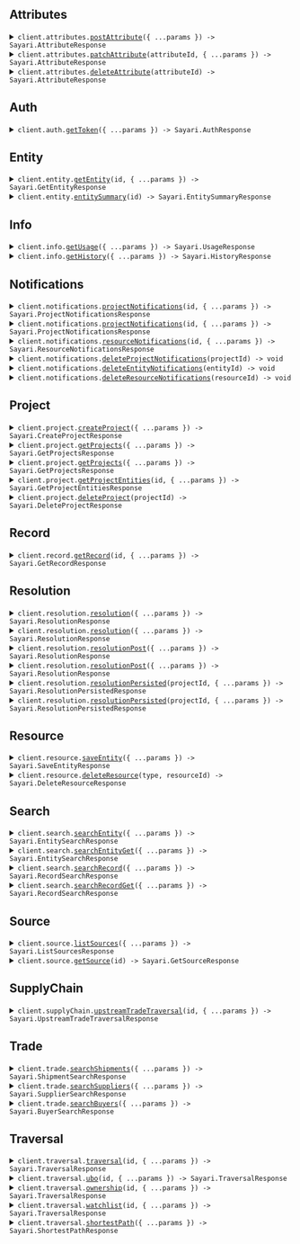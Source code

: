## Attributes

<details><summary> <code>client.attributes.<a href="./src/api/resources/attributes/client/Client.ts">postAttribute</a>({ ...params }) -> Sayari.AttributeResponse</code> </summary>

<dl>

<dd>

#### 📝 Description

<dl>

<dd>

<dl>

<dd>

<Warning>This endpoint is in beta and is subject to change. It is provided for early access and testing purposes only.</Warning> Adds a new Attribute

</dd>

</dl>

</dd>

</dl>

#### 🔌 Usage

<dl>

<dd>

<dl>

<dd>

```ts
await client.attributes.postAttribute({
    entity: "zq04axX2dLn9tE6W6Q8Qhg",
    type: "address",
    value: {
        street1: "1600 Pennsylvania Avenue NW",
        city: "Washington DC",
        state: "Washington DC",
        postalCode: "20500",
        country: "US",
    },
    toDate: "2024-04-30",
    fromDate: "2024-01-01",
    date: "2024-02-15",
});
```

</dd>

</dl>

</dd>

</dl>

#### ⚙️ Parameters

<dl>

<dd>

<dl>

<dd>

**request: `Sayari.AddAttribute`**

</dd>

</dl>

<dl>

<dd>

**requestOptions: `Attributes.RequestOptions`**

</dd>

</dl>

</dd>

</dl>

</dd>

</dl>
</details>

<details><summary> <code>client.attributes.<a href="./src/api/resources/attributes/client/Client.ts">patchAttribute</a>(attributeId, { ...params }) -> Sayari.AttributeResponse</code> </summary>

<dl>

<dd>

#### 📝 Description

<dl>

<dd>

<dl>

<dd>

<Warning>This endpoint is in beta and is subject to change. It is provided for early access and testing purposes only.</Warning> Updates an existing Attribute

</dd>

</dl>

</dd>

</dl>

#### 🔌 Usage

<dl>

<dd>

<dl>

<dd>

```ts
await client.attributes.patchAttribute(
    "enEwNGF4WDJkTG45dEU2VzZROFFoZ3xhZGRyZXNzfDBwbEVCMHxVNzhzN21yOUVFTThIZ3pwREM3UDFB",
    {
        value: {
            street1: "1600 Pennsylvania Avenue NW",
            city: "Washington DC",
            state: "Washington DC",
            postalCode: "20500",
            country: "US",
        },
        toDate: "2024-04-30",
        fromDate: "2024-01-01",
        date: "2024-02-15",
    }
);
```

</dd>

</dl>

</dd>

</dl>

#### ⚙️ Parameters

<dl>

<dd>

<dl>

<dd>

**attributeId: `string`**

</dd>

</dl>

<dl>

<dd>

**request: `Sayari.UpdateAttribute`**

</dd>

</dl>

<dl>

<dd>

**requestOptions: `Attributes.RequestOptions`**

</dd>

</dl>

</dd>

</dl>

</dd>

</dl>
</details>

<details><summary> <code>client.attributes.<a href="./src/api/resources/attributes/client/Client.ts">deleteAttribute</a>(attributeId) -> Sayari.AttributeResponse</code> </summary>

<dl>

<dd>

#### 📝 Description

<dl>

<dd>

<dl>

<dd>

<Warning>This endpoint is in beta and is subject to change. It is provided for early access and testing purposes only.</Warning> Delete an existing Attribute

</dd>

</dl>

</dd>

</dl>

#### 🔌 Usage

<dl>

<dd>

<dl>

<dd>

```ts
await client.attributes.deleteAttribute(
    "enEwNGF4WDJkTG45dEU2VzZROFFoZ3xhZGRyZXNzfDBwbEVCMHxVNzhzN21yOUVFTThIZ3pwREM3UDFB"
);
```

</dd>

</dl>

</dd>

</dl>

#### ⚙️ Parameters

<dl>

<dd>

<dl>

<dd>

**attributeId: `string`**

</dd>

</dl>

<dl>

<dd>

**requestOptions: `Attributes.RequestOptions`**

</dd>

</dl>

</dd>

</dl>

</dd>

</dl>
</details>

## Auth

<details><summary> <code>client.auth.<a href="./src/api/resources/auth/client/Client.ts">getToken</a>({ ...params }) -> Sayari.AuthResponse</code> </summary>

<dl>

<dd>

#### 📝 Description

<dl>

<dd>

<dl>

<dd>

Hit the auth endpoint to get a bearer token

</dd>

</dl>

</dd>

</dl>

#### 🔌 Usage

<dl>

<dd>

<dl>

<dd>

```ts
await client.auth.getToken({
    clientId: "your client_id here",
    clientSecret: "your client_secret here",
});
```

</dd>

</dl>

</dd>

</dl>

#### ⚙️ Parameters

<dl>

<dd>

<dl>

<dd>

**request: `Sayari.GetToken`**

</dd>

</dl>

<dl>

<dd>

**requestOptions: `Auth.RequestOptions`**

</dd>

</dl>

</dd>

</dl>

</dd>

</dl>
</details>

## Entity

<details><summary> <code>client.entity.<a href="./src/api/resources/entity/client/Client.ts">getEntity</a>(id, { ...params }) -> Sayari.GetEntityResponse</code> </summary>

<dl>

<dd>

#### 📝 Description

<dl>

<dd>

<dl>

<dd>

Retrieve an entity from the database based on the ID

</dd>

</dl>

</dd>

</dl>

#### 🔌 Usage

<dl>

<dd>

<dl>

<dd>

```ts
await client.entity.getEntity("mGq1lpuqKssNWTjIokuPeA", {
    attributesNameLimit: 1,
    attributesAddressLimit: 1,
    attributesCountryLimit: 1,
    attributesAdditionalInformationLimit: 1,
    attributesBusinessPurposeLimit: 1,
    attributesCompanyTypeLimit: 1,
    attributesIdentifierLimit: 1,
    attributesStatusLimit: 1,
    relationshipsLimit: 1,
    possiblySameAsLimit: 1,
    referencedByLimit: 1,
});
```

</dd>

</dl>

</dd>

</dl>

#### ⚙️ Parameters

<dl>

<dd>

<dl>

<dd>

**id: `string`** — Unique identifier of the entity

</dd>

</dl>

<dl>

<dd>

**request: `Sayari.GetEntity`**

</dd>

</dl>

<dl>

<dd>

**requestOptions: `Entity.RequestOptions`**

</dd>

</dl>

</dd>

</dl>

</dd>

</dl>
</details>

<details><summary> <code>client.entity.<a href="./src/api/resources/entity/client/Client.ts">entitySummary</a>(id) -> Sayari.EntitySummaryResponse</code> </summary>

<dl>

<dd>

#### 📝 Description

<dl>

<dd>

<dl>

<dd>

The Entity Summary endpoint returns a smaller entity payload

</dd>

</dl>

</dd>

</dl>

#### 🔌 Usage

<dl>

<dd>

<dl>

<dd>

```ts
await client.entity.entitySummary("mGq1lpuqKssNWTjIokuPeA");
```

</dd>

</dl>

</dd>

</dl>

#### ⚙️ Parameters

<dl>

<dd>

<dl>

<dd>

**id: `string`** — Unique identifier of the entity

</dd>

</dl>

<dl>

<dd>

**requestOptions: `Entity.RequestOptions`**

</dd>

</dl>

</dd>

</dl>

</dd>

</dl>
</details>

## Info

<details><summary> <code>client.info.<a href="./src/api/resources/info/client/Client.ts">getUsage</a>({ ...params }) -> Sayari.UsageResponse</code> </summary>

<dl>

<dd>

#### 📝 Description

<dl>

<dd>

<dl>

<dd>

The usage endpoint provides a simple interface to retrieve information on usage made by your API account. This includes both views per API path and credits consumed. The time period for the usage query is also specified in the response and whether or not this includes total usage.

</dd>

</dl>

</dd>

</dl>

#### 🔌 Usage

<dl>

<dd>

<dl>

<dd>

```ts
await client.info.getUsage({
    from: "2023-01-15",
    to: "2023-01-15",
});
```

</dd>

</dl>

</dd>

</dl>

#### ⚙️ Parameters

<dl>

<dd>

<dl>

<dd>

**request: `Sayari.GetUsage`**

</dd>

</dl>

<dl>

<dd>

**requestOptions: `Info.RequestOptions`**

</dd>

</dl>

</dd>

</dl>

</dd>

</dl>
</details>

<details><summary> <code>client.info.<a href="./src/api/resources/info/client/Client.ts">getHistory</a>({ ...params }) -> Sayari.HistoryResponse</code> </summary>

<dl>

<dd>

#### 📝 Description

<dl>

<dd>

<dl>

<dd>

The history endpoint return a user's event history.

</dd>

</dl>

</dd>

</dl>

#### 🔌 Usage

<dl>

<dd>

<dl>

<dd>

```ts
await client.info.getHistory({
    events: "string",
    from: "2023-01-15",
    to: "2023-01-15",
    size: 1,
    token: "string",
});
```

</dd>

</dl>

</dd>

</dl>

#### ⚙️ Parameters

<dl>

<dd>

<dl>

<dd>

**request: `Sayari.GetHistory`**

</dd>

</dl>

<dl>

<dd>

**requestOptions: `Info.RequestOptions`**

</dd>

</dl>

</dd>

</dl>

</dd>

</dl>
</details>

## Notifications

<details><summary> <code>client.notifications.<a href="./src/api/resources/notifications/client/Client.ts">projectNotifications</a>(id, { ...params }) -> Sayari.ProjectNotificationsResponse</code> </summary>

<dl>

<dd>

#### 📝 Description

<dl>

<dd>

<dl>

<dd>

<Warning>This endpoint is in beta and is subject to change. It is provided for early access and testing purposes only.</Warning> The Project Notifications endpoint returns a list of notifications on all entities saved to a project.

</dd>

</dl>

</dd>

</dl>

#### 🔌 Usage

<dl>

<dd>

<dl>

<dd>

```ts
await client.notifications.projectNotifications("0oZnoG", {
    limit: 20,
});
```

</dd>

</dl>

</dd>

</dl>

#### ⚙️ Parameters

<dl>

<dd>

<dl>

<dd>

**id: `string`** — Unique identifier of the project

</dd>

</dl>

<dl>

<dd>

**request: `Sayari.ProjectNotifications`**

</dd>

</dl>

<dl>

<dd>

**requestOptions: `Notifications.RequestOptions`**

</dd>

</dl>

</dd>

</dl>

</dd>

</dl>
</details>

<details><summary> <code>client.notifications.<a href="./src/api/resources/notifications/client/Client.ts">projectNotifications</a>(id, { ...params }) -> Sayari.ProjectNotificationsResponse</code> </summary>

<dl>

<dd>

#### 📝 Description

<dl>

<dd>

<dl>

<dd>

<Warning>This endpoint is in beta and is subject to change. It is provided for early access and testing purposes only.</Warning> The Project Notifications endpoint returns a list of notifications on all entities saved to a project.

</dd>

</dl>

</dd>

</dl>

#### 🔌 Usage

<dl>

<dd>

<dl>

<dd>

```ts
await client.notifications.projectNotifications("0oZnoG", {
    limit: 20,
    sort: Sayari.NotificationsSortField.DateDesc,
});
```

</dd>

</dl>

</dd>

</dl>

#### ⚙️ Parameters

<dl>

<dd>

<dl>

<dd>

**id: `string`** — Unique identifier of the project

</dd>

</dl>

<dl>

<dd>

**request: `Sayari.ProjectNotifications`**

</dd>

</dl>

<dl>

<dd>

**requestOptions: `Notifications.RequestOptions`**

</dd>

</dl>

</dd>

</dl>

</dd>

</dl>
</details>

<details><summary> <code>client.notifications.<a href="./src/api/resources/notifications/client/Client.ts">resourceNotifications</a>(id, { ...params }) -> Sayari.ResourceNotificationsResponse</code> </summary>

<dl>

<dd>

#### 📝 Description

<dl>

<dd>

<dl>

<dd>

<Warning>This endpoint is in beta and is subject to change. It is provided for early access and testing purposes only.</Warning> The Resource Notifications endpoint returns a list of notifications for a saved entity.

</dd>

</dl>

</dd>

</dl>

#### 🔌 Usage

<dl>

<dd>

<dl>

<dd>

```ts
await client.notifications.resourceNotifications("03ePyj", {
    limit: 20,
});
```

</dd>

</dl>

</dd>

</dl>

#### ⚙️ Parameters

<dl>

<dd>

<dl>

<dd>

**id: `string`** — Unique identifier of the resource

</dd>

</dl>

<dl>

<dd>

**request: `Sayari.ResourceNotifications`**

</dd>

</dl>

<dl>

<dd>

**requestOptions: `Notifications.RequestOptions`**

</dd>

</dl>

</dd>

</dl>

</dd>

</dl>
</details>

<details><summary> <code>client.notifications.<a href="./src/api/resources/notifications/client/Client.ts">deleteProjectNotifications</a>(projectId) -> void</code> </summary>

<dl>

<dd>

#### 📝 Description

<dl>

<dd>

<dl>

<dd>

Deletes all notifications from a project.

</dd>

</dl>

</dd>

</dl>

#### 🔌 Usage

<dl>

<dd>

<dl>

<dd>

```ts
await client.notifications.deleteProjectNotifications("YWmNKV");
```

</dd>

</dl>

</dd>

</dl>

#### ⚙️ Parameters

<dl>

<dd>

<dl>

<dd>

**projectId: `string`**

</dd>

</dl>

<dl>

<dd>

**requestOptions: `Notifications.RequestOptions`**

</dd>

</dl>

</dd>

</dl>

</dd>

</dl>
</details>

<details><summary> <code>client.notifications.<a href="./src/api/resources/notifications/client/Client.ts">deleteEntityNotifications</a>(entityId) -> void</code> </summary>

<dl>

<dd>

#### 📝 Description

<dl>

<dd>

<dl>

<dd>

Deletes notifications for saved resources of an entity.

</dd>

</dl>

</dd>

</dl>

#### 🔌 Usage

<dl>

<dd>

<dl>

<dd>

```ts
await client.notifications.deleteEntityNotifications("N0xLDy4wcud-M1ZtwdsvRA");
```

</dd>

</dl>

</dd>

</dl>

#### ⚙️ Parameters

<dl>

<dd>

<dl>

<dd>

**entityId: `string`**

</dd>

</dl>

<dl>

<dd>

**requestOptions: `Notifications.RequestOptions`**

</dd>

</dl>

</dd>

</dl>

</dd>

</dl>
</details>

<details><summary> <code>client.notifications.<a href="./src/api/resources/notifications/client/Client.ts">deleteResourceNotifications</a>(resourceId) -> void</code> </summary>

<dl>

<dd>

#### 📝 Description

<dl>

<dd>

<dl>

<dd>

Deletes notifications for a saved resource.

</dd>

</dl>

</dd>

</dl>

#### 🔌 Usage

<dl>

<dd>

<dl>

<dd>

```ts
await client.notifications.deleteResourceNotifications("oGxxqG");
```

</dd>

</dl>

</dd>

</dl>

#### ⚙️ Parameters

<dl>

<dd>

<dl>

<dd>

**resourceId: `string`**

</dd>

</dl>

<dl>

<dd>

**requestOptions: `Notifications.RequestOptions`**

</dd>

</dl>

</dd>

</dl>

</dd>

</dl>
</details>

## Project

<details><summary> <code>client.project.<a href="./src/api/resources/project/client/Client.ts">createProject</a>({ ...params }) -> Sayari.CreateProjectResponse</code> </summary>

<dl>

<dd>

#### 📝 Description

<dl>

<dd>

<dl>

<dd>

<Warning>This endpoint is in beta and is subject to change. It is provided for early access and testing purposes only.</Warning> Create a new project.

</dd>

</dl>

</dd>

</dl>

#### 🔌 Usage

<dl>

<dd>

<dl>

<dd>

```ts
await client.project.createProject({
    label: "Project Alpha",
});
```

</dd>

</dl>

</dd>

</dl>

#### ⚙️ Parameters

<dl>

<dd>

<dl>

<dd>

**request: `Sayari.CreateProjectRequest`**

</dd>

</dl>

<dl>

<dd>

**requestOptions: `Project.RequestOptions`**

</dd>

</dl>

</dd>

</dl>

</dd>

</dl>
</details>

<details><summary> <code>client.project.<a href="./src/api/resources/project/client/Client.ts">getProjects</a>({ ...params }) -> Sayari.GetProjectsResponse</code> </summary>

<dl>

<dd>

#### 📝 Description

<dl>

<dd>

<dl>

<dd>

<Warning>This endpoint is in beta and is subject to change. It is provided for early access and testing purposes only.</Warning> Retrieve a list of projects including upload progress info.

</dd>

</dl>

</dd>

</dl>

#### 🔌 Usage

<dl>

<dd>

<dl>

<dd>

```ts
await client.project.getProjects({
    archived: false,
    limit: 8,
});
```

</dd>

</dl>

</dd>

</dl>

#### ⚙️ Parameters

<dl>

<dd>

<dl>

<dd>

**request: `Sayari.GetProjects`**

</dd>

</dl>

<dl>

<dd>

**requestOptions: `Project.RequestOptions`**

</dd>

</dl>

</dd>

</dl>

</dd>

</dl>
</details>

<details><summary> <code>client.project.<a href="./src/api/resources/project/client/Client.ts">getProjects</a>({ ...params }) -> Sayari.GetProjectsResponse</code> </summary>

<dl>

<dd>

#### 📝 Description

<dl>

<dd>

<dl>

<dd>

<Warning>This endpoint is in beta and is subject to change. It is provided for early access and testing purposes only.</Warning> Retrieve a list of projects including upload progress info.

</dd>

</dl>

</dd>

</dl>

#### 🔌 Usage

<dl>

<dd>

<dl>

<dd>

```ts
await client.project.getProjects({
    archived: true,
    limit: 5,
});
```

</dd>

</dl>

</dd>

</dl>

#### ⚙️ Parameters

<dl>

<dd>

<dl>

<dd>

**request: `Sayari.GetProjects`**

</dd>

</dl>

<dl>

<dd>

**requestOptions: `Project.RequestOptions`**

</dd>

</dl>

</dd>

</dl>

</dd>

</dl>
</details>

<details><summary> <code>client.project.<a href="./src/api/resources/project/client/Client.ts">getProjectEntities</a>(id, { ...params }) -> Sayari.GetProjectEntitiesResponse</code> </summary>

<dl>

<dd>

#### 📝 Description

<dl>

<dd>

<dl>

<dd>

<Warning>This endpoint is in beta and is subject to change. It is provided for early access and testing purposes only.</Warning> Retrieve a list of entities in a project.

</dd>

</dl>

</dd>

</dl>

#### 🔌 Usage

<dl>

<dd>

<dl>

<dd>

```ts
await client.project.getProjectEntities("gPq6EY", {
    accept: Sayari.GetProjectEntitiesAcceptHeader.Json,
});
```

</dd>

</dl>

</dd>

</dl>

#### ⚙️ Parameters

<dl>

<dd>

<dl>

<dd>

**id: `string`** — The project identifier.

</dd>

</dl>

<dl>

<dd>

**request: `Sayari.GetProjectEntities`**

</dd>

</dl>

<dl>

<dd>

**requestOptions: `Project.RequestOptions`**

</dd>

</dl>

</dd>

</dl>

</dd>

</dl>
</details>

<details><summary> <code>client.project.<a href="./src/api/resources/project/client/Client.ts">deleteProject</a>(projectId) -> Sayari.DeleteProjectResponse</code> </summary>

<dl>

<dd>

#### 📝 Description

<dl>

<dd>

<dl>

<dd>

Deletes an existing project.

</dd>

</dl>

</dd>

</dl>

#### 🔌 Usage

<dl>

<dd>

<dl>

<dd>

```ts
await client.project.deleteProject("Gam5qG");
```

</dd>

</dl>

</dd>

</dl>

#### ⚙️ Parameters

<dl>

<dd>

<dl>

<dd>

**projectId: `string`**

</dd>

</dl>

<dl>

<dd>

**requestOptions: `Project.RequestOptions`**

</dd>

</dl>

</dd>

</dl>

</dd>

</dl>
</details>

## Record

<details><summary> <code>client.record.<a href="./src/api/resources/record/client/Client.ts">getRecord</a>(id, { ...params }) -> Sayari.GetRecordResponse</code> </summary>

<dl>

<dd>

#### 📝 Description

<dl>

<dd>

<dl>

<dd>

Retrieve a record from the database based on the ID

</dd>

</dl>

</dd>

</dl>

#### 🔌 Usage

<dl>

<dd>

<dl>

<dd>

```ts
await client.record.getRecord("74cf0fc2a62f9c8f4e88f8a0b3ffcca4%2FF0000110%2F1682970471254");
```

</dd>

</dl>

</dd>

</dl>

#### ⚙️ Parameters

<dl>

<dd>

<dl>

<dd>

**id: `string`** — The unique identifier for a record in the database

</dd>

</dl>

<dl>

<dd>

**request: `Sayari.GetRecord`**

</dd>

</dl>

<dl>

<dd>

**requestOptions: `Record_.RequestOptions`**

</dd>

</dl>

</dd>

</dl>

</dd>

</dl>
</details>

## Resolution

<details><summary> <code>client.resolution.<a href="./src/api/resources/resolution/client/Client.ts">resolution</a>({ ...params }) -> Sayari.ResolutionResponse</code> </summary>

<dl>

<dd>

#### 📝 Description

<dl>

<dd>

<dl>

<dd>

The resolution endpoints allow users to search for matching entities against a provided list of attributes. The endpoint is similar to the search endpoint, except it's tuned to only return the best match so the client doesn't need to do as much or any post-processing work to filter down results.

</dd>

</dl>

</dd>

</dl>

#### 🔌 Usage

<dl>

<dd>

<dl>

<dd>

```ts
await client.resolution.resolution({
    name: "victoria beckham limited",
    limit: 1,
});
```

</dd>

</dl>

</dd>

</dl>

#### ⚙️ Parameters

<dl>

<dd>

<dl>

<dd>

**request: `Sayari.Resolution`**

</dd>

</dl>

<dl>

<dd>

**requestOptions: `Resolution.RequestOptions`**

</dd>

</dl>

</dd>

</dl>

</dd>

</dl>
</details>

<details><summary> <code>client.resolution.<a href="./src/api/resources/resolution/client/Client.ts">resolution</a>({ ...params }) -> Sayari.ResolutionResponse</code> </summary>

<dl>

<dd>

#### 📝 Description

<dl>

<dd>

<dl>

<dd>

The resolution endpoints allow users to search for matching entities against a provided list of attributes. The endpoint is similar to the search endpoint, except it's tuned to only return the best match so the client doesn't need to do as much or any post-processing work to filter down results.

</dd>

</dl>

</dd>

</dl>

#### 🔌 Usage

<dl>

<dd>

<dl>

<dd>

```ts
await client.resolution.resolution({
    name: "victoria beckham limited",
    limit: 1,
    profile: Sayari.ProfileEnum.Suppliers,
});
```

</dd>

</dl>

</dd>

</dl>

#### ⚙️ Parameters

<dl>

<dd>

<dl>

<dd>

**request: `Sayari.Resolution`**

</dd>

</dl>

<dl>

<dd>

**requestOptions: `Resolution.RequestOptions`**

</dd>

</dl>

</dd>

</dl>

</dd>

</dl>
</details>

<details><summary> <code>client.resolution.<a href="./src/api/resources/resolution/client/Client.ts">resolutionPost</a>({ ...params }) -> Sayari.ResolutionResponse</code> </summary>

<dl>

<dd>

#### 📝 Description

<dl>

<dd>

<dl>

<dd>

The resolution endpoints allow users to search for matching entities against a provided list of attributes. The endpoint is similar to the search endpoint, except it's tuned to only return the best match so the client doesn't need to do as much or any post-processing work to filter down results.

</dd>

</dl>

</dd>

</dl>

#### 🔌 Usage

<dl>

<dd>

<dl>

<dd>

```ts
await client.resolution.resolutionPost({
    limit: 1,
    body: {
        name: ["victoria beckham limited"],
    },
});
```

</dd>

</dl>

</dd>

</dl>

#### ⚙️ Parameters

<dl>

<dd>

<dl>

<dd>

**request: `Sayari.ResolutionPost`**

</dd>

</dl>

<dl>

<dd>

**requestOptions: `Resolution.RequestOptions`**

</dd>

</dl>

</dd>

</dl>

</dd>

</dl>
</details>

<details><summary> <code>client.resolution.<a href="./src/api/resources/resolution/client/Client.ts">resolutionPost</a>({ ...params }) -> Sayari.ResolutionResponse</code> </summary>

<dl>

<dd>

#### 📝 Description

<dl>

<dd>

<dl>

<dd>

The resolution endpoints allow users to search for matching entities against a provided list of attributes. The endpoint is similar to the search endpoint, except it's tuned to only return the best match so the client doesn't need to do as much or any post-processing work to filter down results.

</dd>

</dl>

</dd>

</dl>

#### 🔌 Usage

<dl>

<dd>

<dl>

<dd>

```ts
await client.resolution.resolutionPost({
    limit: 1,
    body: {
        name: ["victoria beckham limited"],
        profile: Sayari.ProfileEnum.Suppliers,
    },
});
```

</dd>

</dl>

</dd>

</dl>

#### ⚙️ Parameters

<dl>

<dd>

<dl>

<dd>

**request: `Sayari.ResolutionPost`**

</dd>

</dl>

<dl>

<dd>

**requestOptions: `Resolution.RequestOptions`**

</dd>

</dl>

</dd>

</dl>

</dd>

</dl>
</details>

<details><summary> <code>client.resolution.<a href="./src/api/resources/resolution/client/Client.ts">resolutionPersisted</a>(projectId, { ...params }) -> Sayari.ResolutionPersistedResponse</code> </summary>

<dl>

<dd>

#### 📝 Description

<dl>

<dd>

<dl>

<dd>

<Warning>This endpoint is in beta and is subject to change. It is provided for early access and testing purposes only.</Warning> The persisted resolution endpoints allow users to search for matching entities against a provided list of attributes. The endpoint is similar to the resolution endpoint, except it also stores matched entities into user's project.

</dd>

</dl>

</dd>

</dl>

#### 🔌 Usage

<dl>

<dd>

<dl>

<dd>

```ts
await client.resolution.resolutionPersisted("V03eYM", {
    limit: 1,
    body: {
        name: ["victoria beckham limited"],
    },
});
```

</dd>

</dl>

</dd>

</dl>

#### ⚙️ Parameters

<dl>

<dd>

<dl>

<dd>

**projectId: `string`** — Unique identifier of the project

</dd>

</dl>

<dl>

<dd>

**request: `Sayari.ResolutionPersisted`**

</dd>

</dl>

<dl>

<dd>

**requestOptions: `Resolution.RequestOptions`**

</dd>

</dl>

</dd>

</dl>

</dd>

</dl>
</details>

<details><summary> <code>client.resolution.<a href="./src/api/resources/resolution/client/Client.ts">resolutionPersisted</a>(projectId, { ...params }) -> Sayari.ResolutionPersistedResponse</code> </summary>

<dl>

<dd>

#### 📝 Description

<dl>

<dd>

<dl>

<dd>

<Warning>This endpoint is in beta and is subject to change. It is provided for early access and testing purposes only.</Warning> The persisted resolution endpoints allow users to search for matching entities against a provided list of attributes. The endpoint is similar to the resolution endpoint, except it also stores matched entities into user's project.

</dd>

</dl>

</dd>

</dl>

#### 🔌 Usage

<dl>

<dd>

<dl>

<dd>

```ts
await client.resolution.resolutionPersisted("6GaxYn", {
    limit: 1,
    body: {
        name: ["victoria beckham limited"],
        profile: Sayari.ProfileEnum.Suppliers,
    },
});
```

</dd>

</dl>

</dd>

</dl>

#### ⚙️ Parameters

<dl>

<dd>

<dl>

<dd>

**projectId: `string`** — Unique identifier of the project

</dd>

</dl>

<dl>

<dd>

**request: `Sayari.ResolutionPersisted`**

</dd>

</dl>

<dl>

<dd>

**requestOptions: `Resolution.RequestOptions`**

</dd>

</dl>

</dd>

</dl>

</dd>

</dl>
</details>

## Resource

<details><summary> <code>client.resource.<a href="./src/api/resources/resource/client/Client.ts">saveEntity</a>({ ...params }) -> Sayari.SaveEntityResponse</code> </summary>

<dl>

<dd>

#### 📝 Description

<dl>

<dd>

<dl>

<dd>

<Warning>This endpoint is in beta and is subject to change. It is provided for early access and testing purposes only.</Warning> Save an entity to a project.

</dd>

</dl>

</dd>

</dl>

#### 🔌 Usage

<dl>

<dd>

<dl>

<dd>

```ts
await client.resource.saveEntity({
    type: Sayari.ResourceType.Entity,
    project: "GNJbkG",
    entityId: "Zk0qOaM2SSYg_ZhsljykMQ",
    customFields: {
        properties: {
            custom_name: "Victoria Beckham",
        },
    },
});
```

</dd>

</dl>

</dd>

</dl>

#### ⚙️ Parameters

<dl>

<dd>

<dl>

<dd>

**request: `Sayari.SaveEntityRequest`**

</dd>

</dl>

<dl>

<dd>

**requestOptions: `Resource.RequestOptions`**

</dd>

</dl>

</dd>

</dl>

</dd>

</dl>
</details>

<details><summary> <code>client.resource.<a href="./src/api/resources/resource/client/Client.ts">deleteResource</a>(type, resourceId) -> Sayari.DeleteResourceResponse</code> </summary>

<dl>

<dd>

#### 📝 Description

<dl>

<dd>

<dl>

<dd>

Deletes an existing saved resource from a project.

</dd>

</dl>

</dd>

</dl>

#### 🔌 Usage

<dl>

<dd>

<dl>

<dd>

```ts
await client.resource.deleteResource(Sayari.ResourceType.Entity, "YWmNKV");
```

</dd>

</dl>

</dd>

</dl>

#### ⚙️ Parameters

<dl>

<dd>

<dl>

<dd>

**type: `Sayari.ResourceType`**

</dd>

</dl>

<dl>

<dd>

**resourceId: `string`**

</dd>

</dl>

<dl>

<dd>

**requestOptions: `Resource.RequestOptions`**

</dd>

</dl>

</dd>

</dl>

</dd>

</dl>
</details>

## Search

<details><summary> <code>client.search.<a href="./src/api/resources/search/client/Client.ts">searchEntity</a>({ ...params }) -> Sayari.EntitySearchResponse</code> </summary>

<dl>

<dd>

#### 📝 Description

<dl>

<dd>

<dl>

<dd>

Search for an entity. Please note, searches are limited to a maximum of 10,000 results.

</dd>

</dl>

</dd>

</dl>

#### 🔌 Usage

<dl>

<dd>

<dl>

<dd>

```ts
await client.search.searchEntity({
    limit: 1,
    q: "victoria beckham limited",
});
```

</dd>

</dl>

</dd>

</dl>

#### ⚙️ Parameters

<dl>

<dd>

<dl>

<dd>

**request: `Sayari.SearchEntity`**

</dd>

</dl>

<dl>

<dd>

**requestOptions: `Search.RequestOptions`**

</dd>

</dl>

</dd>

</dl>

</dd>

</dl>
</details>

<details><summary> <code>client.search.<a href="./src/api/resources/search/client/Client.ts">searchEntityGet</a>({ ...params }) -> Sayari.EntitySearchResponse</code> </summary>

<dl>

<dd>

#### 📝 Description

<dl>

<dd>

<dl>

<dd>

Search for an entity. Please note, searches are limited to a maximum of 10,000 results.

</dd>

</dl>

</dd>

</dl>

#### 🔌 Usage

<dl>

<dd>

<dl>

<dd>

```ts
await client.search.searchEntityGet({
    limit: 1,
    q: "victoria beckham limited",
});
```

</dd>

</dl>

</dd>

</dl>

#### ⚙️ Parameters

<dl>

<dd>

<dl>

<dd>

**request: `Sayari.SearchEntityGet`**

</dd>

</dl>

<dl>

<dd>

**requestOptions: `Search.RequestOptions`**

</dd>

</dl>

</dd>

</dl>

</dd>

</dl>
</details>

<details><summary> <code>client.search.<a href="./src/api/resources/search/client/Client.ts">searchRecord</a>({ ...params }) -> Sayari.RecordSearchResponse</code> </summary>

<dl>

<dd>

#### 📝 Description

<dl>

<dd>

<dl>

<dd>

Search for a record. Please note, searches are limited to a maximum of 10,000 results.

</dd>

</dl>

</dd>

</dl>

#### 🔌 Usage

<dl>

<dd>

<dl>

<dd>

```ts
await client.search.searchRecord({
    limit: 1,
    q: "victoria beckham limited",
});
```

</dd>

</dl>

</dd>

</dl>

#### ⚙️ Parameters

<dl>

<dd>

<dl>

<dd>

**request: `Sayari.SearchRecord`**

</dd>

</dl>

<dl>

<dd>

**requestOptions: `Search.RequestOptions`**

</dd>

</dl>

</dd>

</dl>

</dd>

</dl>
</details>

<details><summary> <code>client.search.<a href="./src/api/resources/search/client/Client.ts">searchRecordGet</a>({ ...params }) -> Sayari.RecordSearchResponse</code> </summary>

<dl>

<dd>

#### 📝 Description

<dl>

<dd>

<dl>

<dd>

Search for a record. Please note, searches are limited to a maximum of 10,000 results.

</dd>

</dl>

</dd>

</dl>

#### 🔌 Usage

<dl>

<dd>

<dl>

<dd>

```ts
await client.search.searchRecordGet({
    q: "victoria beckham limited",
    limit: 1,
});
```

</dd>

</dl>

</dd>

</dl>

#### ⚙️ Parameters

<dl>

<dd>

<dl>

<dd>

**request: `Sayari.SearchRecordGet`**

</dd>

</dl>

<dl>

<dd>

**requestOptions: `Search.RequestOptions`**

</dd>

</dl>

</dd>

</dl>

</dd>

</dl>
</details>

## Source

<details><summary> <code>client.source.<a href="./src/api/resources/source/client/Client.ts">listSources</a>({ ...params }) -> Sayari.ListSourcesResponse</code> </summary>

<dl>

<dd>

#### 📝 Description

<dl>

<dd>

<dl>

<dd>

Returns metadata for all sources that Sayari collects data from

</dd>

</dl>

</dd>

</dl>

#### 🔌 Usage

<dl>

<dd>

<dl>

<dd>

```ts
await client.source.listSources({
    limit: 2,
});
```

</dd>

</dl>

</dd>

</dl>

#### ⚙️ Parameters

<dl>

<dd>

<dl>

<dd>

**request: `Sayari.ListSources`**

</dd>

</dl>

<dl>

<dd>

**requestOptions: `Source.RequestOptions`**

</dd>

</dl>

</dd>

</dl>

</dd>

</dl>
</details>

<details><summary> <code>client.source.<a href="./src/api/resources/source/client/Client.ts">getSource</a>(id) -> Sayari.GetSourceResponse</code> </summary>

<dl>

<dd>

#### 📝 Description

<dl>

<dd>

<dl>

<dd>

Returns metadata for a source that Sayari collects data from

</dd>

</dl>

</dd>

</dl>

#### 🔌 Usage

<dl>

<dd>

<dl>

<dd>

```ts
await client.source.getSource("f4396e4b8a41d1fd9f09ea94d2ebedb9");
```

</dd>

</dl>

</dd>

</dl>

#### ⚙️ Parameters

<dl>

<dd>

<dl>

<dd>

**id: `string`** — The unique identifier for a source in the database

</dd>

</dl>

<dl>

<dd>

**requestOptions: `Source.RequestOptions`**

</dd>

</dl>

</dd>

</dl>

</dd>

</dl>
</details>

## SupplyChain

<details><summary> <code>client.supplyChain.<a href="./src/api/resources/supplyChain/client/Client.ts">upstreamTradeTraversal</a>(id, { ...params }) -> Sayari.UpstreamTradeTraversalResponse</code> </summary>

<dl>

<dd>

#### 📝 Description

<dl>

<dd>

<dl>

<dd>

<Warning>This endpoint is in beta and is subject to change. It is provided for early access and testing purposes only.</Warning> Execute a traversal of the upstream trade network (supply chain) of an entity, returning a set of entities and edges between them.

</dd>

</dl>

</dd>

</dl>

#### 🔌 Usage

<dl>

<dd>

<dl>

<dd>

```ts
await client.supplyChain.upstreamTradeTraversal("ESkH7J-UCRfY5t0_JXIH3w", {
    minDate: "2023-03-15",
    product: ["3204"],
    risk: [Sayari.Risk.ForcedLaborXinjiangOriginSubtier],
});
```

</dd>

</dl>

</dd>

</dl>

#### ⚙️ Parameters

<dl>

<dd>

<dl>

<dd>

**id: `string`** — The root entity identifier.

</dd>

</dl>

<dl>

<dd>

**request: `Sayari.UpstreamTradeTraversalRequest`**

</dd>

</dl>

<dl>

<dd>

**requestOptions: `SupplyChain.RequestOptions`**

</dd>

</dl>

</dd>

</dl>

</dd>

</dl>
</details>

## Trade

<details><summary> <code>client.trade.<a href="./src/api/resources/trade/client/Client.ts">searchShipments</a>({ ...params }) -> Sayari.ShipmentSearchResponse</code> </summary>

<dl>

<dd>

#### 📝 Description

<dl>

<dd>

<dl>

<dd>

<Warning>This endpoint is in beta and is subject to change. It is provided for early access and testing purposes only.</Warning> Search for a shipment. Please note, searches are limited to a maximum of 10,000 results.

</dd>

</dl>

</dd>

</dl>

#### 🔌 Usage

<dl>

<dd>

<dl>

<dd>

```ts
await client.trade.searchShipments({
    limit: 1,
    q: "rum",
});
```

</dd>

</dl>

</dd>

</dl>

#### ⚙️ Parameters

<dl>

<dd>

<dl>

<dd>

**request: `Sayari.SearchShipments`**

</dd>

</dl>

<dl>

<dd>

**requestOptions: `Trade.RequestOptions`**

</dd>

</dl>

</dd>

</dl>

</dd>

</dl>
</details>

<details><summary> <code>client.trade.<a href="./src/api/resources/trade/client/Client.ts">searchSuppliers</a>({ ...params }) -> Sayari.SupplierSearchResponse</code> </summary>

<dl>

<dd>

#### 📝 Description

<dl>

<dd>

<dl>

<dd>

<Warning>This endpoint is in beta and is subject to change. It is provided for early access and testing purposes only.</Warning> Search for a supplier. Please note, searches are limited to a maximum of 10,000 results.

</dd>

</dl>

</dd>

</dl>

#### 🔌 Usage

<dl>

<dd>

<dl>

<dd>

```ts
await client.trade.searchSuppliers({
    limit: 1,
    q: "rum",
});
```

</dd>

</dl>

</dd>

</dl>

#### ⚙️ Parameters

<dl>

<dd>

<dl>

<dd>

**request: `Sayari.SearchSuppliers`**

</dd>

</dl>

<dl>

<dd>

**requestOptions: `Trade.RequestOptions`**

</dd>

</dl>

</dd>

</dl>

</dd>

</dl>
</details>

<details><summary> <code>client.trade.<a href="./src/api/resources/trade/client/Client.ts">searchBuyers</a>({ ...params }) -> Sayari.BuyerSearchResponse</code> </summary>

<dl>

<dd>

#### 📝 Description

<dl>

<dd>

<dl>

<dd>

<Warning>This endpoint is in beta and is subject to change. It is provided for early access and testing purposes only.</Warning> Search for a buyer. Please note, searches are limited to a maximum of 10,000 results.

</dd>

</dl>

</dd>

</dl>

#### 🔌 Usage

<dl>

<dd>

<dl>

<dd>

```ts
await client.trade.searchBuyers({
    limit: 1,
    q: "rum",
});
```

</dd>

</dl>

</dd>

</dl>

#### ⚙️ Parameters

<dl>

<dd>

<dl>

<dd>

**request: `Sayari.SearchBuyers`**

</dd>

</dl>

<dl>

<dd>

**requestOptions: `Trade.RequestOptions`**

</dd>

</dl>

</dd>

</dl>

</dd>

</dl>
</details>

## Traversal

<details><summary> <code>client.traversal.<a href="./src/api/resources/traversal/client/Client.ts">traversal</a>(id, { ...params }) -> Sayari.TraversalResponse</code> </summary>

<dl>

<dd>

#### 📝 Description

<dl>

<dd>

<dl>

<dd>

The Traversal endpoint returns paths from a single target entity to up to 50 directly or indirectly-related entities. Each path includes information on the 0 to 10 intermediary entities, as well as their connecting relationships. The response's explored_count field indicates the size of the graph subset the application searched. Running a traversal on a highly connected entity with a restrictive set of argument filters and a high max depth will require the application to explore a higher number of traversal paths, which may affect performance. In cases where a traversal searches over a very large, highly-connected subgraph, a partial result set may be returned containing only the most relevant results. This will be indicated in the response by the partial_results field.

</dd>

</dl>

</dd>

</dl>

#### 🔌 Usage

<dl>

<dd>

<dl>

<dd>

```ts
await client.traversal.traversal("mGq1lpuqKssNWTjIokuPeA", {
    limit: 1,
});
```

</dd>

</dl>

</dd>

</dl>

#### ⚙️ Parameters

<dl>

<dd>

<dl>

<dd>

**id: `string`** — Unique identifier of the entity

</dd>

</dl>

<dl>

<dd>

**request: `Sayari.Traversal`**

</dd>

</dl>

<dl>

<dd>

**requestOptions: `Traversal.RequestOptions`**

</dd>

</dl>

</dd>

</dl>

</dd>

</dl>
</details>

<details><summary> <code>client.traversal.<a href="./src/api/resources/traversal/client/Client.ts">ubo</a>(id, { ...params }) -> Sayari.TraversalResponse</code> </summary>

<dl>

<dd>

#### 📝 Description

<dl>

<dd>

<dl>

<dd>

The UBO endpoint returns paths from a single target entity to up to 50 beneficial owners. The endpoint is a shorthand for the equivalent traversal query.

</dd>

</dl>

</dd>

</dl>

#### 🔌 Usage

<dl>

<dd>

<dl>

<dd>

```ts
await client.traversal.ubo("mGq1lpuqKssNWTjIokuPeA", {
    limit: 1,
});
```

</dd>

</dl>

</dd>

</dl>

#### ⚙️ Parameters

<dl>

<dd>

<dl>

<dd>

**id: `string`** — Unique identifier of the entity

</dd>

</dl>

<dl>

<dd>

**request: `Sayari.Ubo`**

</dd>

</dl>

<dl>

<dd>

**requestOptions: `Traversal.RequestOptions`**

</dd>

</dl>

</dd>

</dl>

</dd>

</dl>
</details>

<details><summary> <code>client.traversal.<a href="./src/api/resources/traversal/client/Client.ts">ownership</a>(id, { ...params }) -> Sayari.TraversalResponse</code> </summary>

<dl>

<dd>

#### 📝 Description

<dl>

<dd>

<dl>

<dd>

The Ownership endpoint returns paths from a single target entity to up to 50 entities directly or indirectly owned by that entity. The endpoint is a shorthand for the equivalent traversal query.

</dd>

</dl>

</dd>

</dl>

#### 🔌 Usage

<dl>

<dd>

<dl>

<dd>

```ts
await client.traversal.ownership("mGq1lpuqKssNWTjIokuPeA", {
    limit: 1,
});
```

</dd>

</dl>

</dd>

</dl>

#### ⚙️ Parameters

<dl>

<dd>

<dl>

<dd>

**id: `string`** — Unique identifier of the entity

</dd>

</dl>

<dl>

<dd>

**request: `Sayari.Ownership`**

</dd>

</dl>

<dl>

<dd>

**requestOptions: `Traversal.RequestOptions`**

</dd>

</dl>

</dd>

</dl>

</dd>

</dl>
</details>

<details><summary> <code>client.traversal.<a href="./src/api/resources/traversal/client/Client.ts">watchlist</a>(id, { ...params }) -> Sayari.TraversalResponse</code> </summary>

<dl>

<dd>

#### 📝 Description

<dl>

<dd>

<dl>

<dd>

The Watchlist endpoint returns paths from a single target entity to up to 50 other entities that appear on a watchlist. The endpoint is a shorthand for the equivalent traversal query.

</dd>

</dl>

</dd>

</dl>

#### 🔌 Usage

<dl>

<dd>

<dl>

<dd>

```ts
await client.traversal.watchlist("mGq1lpuqKssNWTjIokuPeA", {
    limit: 1,
});
```

</dd>

</dl>

</dd>

</dl>

#### ⚙️ Parameters

<dl>

<dd>

<dl>

<dd>

**id: `string`** — Unique identifier of the entity

</dd>

</dl>

<dl>

<dd>

**request: `Sayari.Watchlist`**

</dd>

</dl>

<dl>

<dd>

**requestOptions: `Traversal.RequestOptions`**

</dd>

</dl>

</dd>

</dl>

</dd>

</dl>
</details>

<details><summary> <code>client.traversal.<a href="./src/api/resources/traversal/client/Client.ts">shortestPath</a>({ ...params }) -> Sayari.ShortestPathResponse</code> </summary>

<dl>

<dd>

#### 📝 Description

<dl>

<dd>

<dl>

<dd>

The Shortest Path endpoint returns a response identifying the shortest traversal path connecting each pair of entities.

</dd>

</dl>

</dd>

</dl>

#### 🔌 Usage

<dl>

<dd>

<dl>

<dd>

```ts
await client.traversal.shortestPath({
    entities: "string",
});
```

</dd>

</dl>

</dd>

</dl>

#### ⚙️ Parameters

<dl>

<dd>

<dl>

<dd>

**request: `Sayari.ShortestPath`**

</dd>

</dl>

<dl>

<dd>

**requestOptions: `Traversal.RequestOptions`**

</dd>

</dl>

</dd>

</dl>

</dd>

</dl>
</details>
